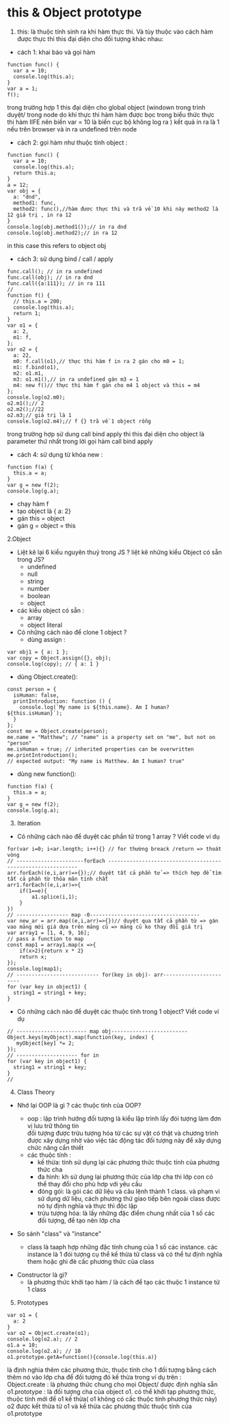 # this & Object prototype
1. this:
là thuộc tính sinh ra khi hàm thực thi. Và tùy thuộc vào cách hàm được thực thi this đại diện cho đối tượng khác nhau:

* cách 1: khai báo và gọi hàm 
 
```javascipt 
function func() {
  var a = 10;
  console.log(this.a);
}
var a = 1;
f();
```
trong trường hợp 1 this đại diện cho global object (windown trong trình duyệt/ trong node do khi thực thi hàm hàm được bọc trong biểu thức thực thi hàm IIFE nên biến var = 10 là biến cục bộ không log ra ) kết quả in ra là 1 nếu trên browser và in ra undefined trên node
* cách 2: gọi hàm như thuộc tính object :

```
function func() {
  var a = 10;
  console.log(this.a);
  return this.a;
}
a = 12;
var obj = {
  a: "dnd",
  method1: func,
  method2: func(),//hàm đươc thực thi và trã về 10 khi này method2 là 12 giá trị , in ra 12
}
console.log(obj.method1());// in ra dnd
console.log(obj.method2);// in ra 12
```
in this case this refers to object obj 

* cách 3: sử dụng bind / call / apply 
```
func.call(); // in ra undefined 
func.call(obj); // in ra dnd
func.call({a:111}); // in ra 111
//
function f() {
  // this.a = 200;
  console.log(this.a);
  return 1;
}
var o1 = {
  a: 2,
  m1: f,
};
var o2 = {
  a: 22,
  m0: f.call(o1),// thực thi hàm f in ra 2 gán cho m0 = 1;
  m1: f.bind(o1),
  m2: o1.m1,
  m3: o1.m1(),// in ra undefined gán m3 = 1
  m4: new f()// thực thi hàm f gán cho m4 1 object và this = m4
};
console.log(o2.m0);
o2.m1();// 2 
o2.m2();//22
o2.m3;// giá trị là 1 
console.log(o2.m4);// f {} trã về 1 object rỗng
```

trong trường hợp sử dung call bind apply thì this đại diện cho object là parameter thứ nhất trong lời gọi hàm call bind apply

* cách 4: sử dụng từ khóa new :

```
function f(a) {
  this.a = a;
}
var g = new f(2);
console.log(g.a);
```
- chạy hàm f
- tạo object là  { a: 2} 
- gán this = object 
- gán g = object = this

2.Object 
- Liệt kê lại 6 kiểu nguyên thuỷ trong JS ? liệt kê những kiểu Object có sẵn trong JS?
	- undefined 
	- null 
	- string 
	- number
	- boolean
	- object 
- các kiểu object có sẵn :
	- array 
	- object literal 
- Có những cách nào để clone 1 object ?
	- dùng assign :
```
var obj1 = { a: 1 };
var copy = Object.assign({}, obj);
console.log(copy); // { a: 1 }
```
- dùng Object.create():
```
const person = {
  isHuman: false,
  printIntroduction: function () {
    console.log(`My name is ${this.name}. Am I human? ${this.isHuman}`);
  }
};
const me = Object.create(person);
me.name = "Matthew"; // "name" is a property set on "me", but not on "person"
me.isHuman = true; // inherited properties can be overwritten
me.printIntroduction();
// expected output: "My name is Matthew. Am I human? true"
```
- dùng new function():
```
function f(a) {
  this.a = a;
}
var g = new f(2);
console.log(g.a);
```
3. Iteration
* Có những cách nào để duyệt các phần tử trong 1 array ? Viết code ví dụ
```
for(var i=0; i<ar.length; i++){} // for thường breack /return => thoát vòng
// ----------------------forEach ------------------------------------------------------------
arr.forEach((e,i,arr)=>{});// duyêt tất cả phần tử => thích hợp để tìm tất cả phần từ thỏa mãn tính chất
arr1.forEach((e,i,ar)=>{
	if(1==e){
		a1.splice(i,1);
	}
})
// ----------------- map -0------------------------------------
var new_ar = arr.map((e,i,arr)=>{})// duyệt qua tất cả phần từ => gán vao mảng mới giá dựa trên mảng cũ => mảng củ ko thay đổi giá trị
var array1 = [1, 4, 9, 16];
// pass a function to map
const map1 = array1.map(x =>{
	if(x>2){return x * 2}
	return x;
});
console.log(map1);
// --------------------------- for(key in obj)- arr-----------------------
for (var key in object1) {
  string1 = string1 + key;
}

```
* Có những cách nào để duyệt các thuộc tính trong 1 object? Viết code ví dụ
```
// ----------------------- map obj-------------------------
Object.keys(myObject).map(function(key, index) {
   myObject[key] *= 2;
});
// -------------------- for in
for (var key in object1) {
  string1 = string1 + key;
}
//
```
4. Class Theory
- Nhớ lại OOP là gì ? các thuộc tính của OOP?
	- oop : lập trình hướng đối tượng là kiểu lập trình lấy đói tượng làm đơn vị lưu trữ thông tin <br>
	đối tượng được trừu tượng hóa từ các sự vật có thật và chương trình được xây dựng nhờ vào việc tác động tác đối tượng này để xây dựng chức năng cần thiết
	- các thuộc tính : 
		- kế thừa: tính sử dụng lại các phương thức thuộc tính của phương thức cha 
		- đa hình: kh sử dụng lại phương thức của lớp cha thì lớp con có thể thay đổi cho phù hơp với yêu cầu 
		- đóng gói: là gói các dữ liệu và câu lệnh thành 1 class. và phạm vi sử dụng dữ liệu, cách phương thứ giao tiếp bên ngoài class được nó tự định nghĩa và thực thì độc lập
		- trừu tượng hóa: là lấy những đặc điểm chung nhất của 1 số các đối tượng, để tạo nên lớp cha 
		
- So sánh "class" và "instance"
	- class là taaph hợp những đặc tính chung của 1 số các instance. các instance là 1 đói tượng cụ thể kế thừa từ class và có thể tư định nghĩa them hoặc ghi đè cấc phương thức của class
* Constructor là gì?
	- là phương thức khởi tạo hàm / là cách để tạo các thuộc 1 instance từ 1 class
5. Prototypes

```
var o1 = {
  a: 2
}
var o2 = Object.create(o1);
console.log(o2.a); // 2
o1.a = 10;
console.log(o2.a); // 10
o1.prototype.getA=function(){console.log(this.a)}
```
là định nghia thêm các phương thức, thuộc tính cho 1 đối tượng bằng cách thêm nó vào lớp cha để đối tượng đó kế thừa
trong ví dụ trên : <br>
Object.create : là phương thức chung cho mọi Object/ được định nghĩa sẵn
o1.prototype : là đối tượng cha của object o1. có thể khởi tạp phương thức, thuộc tính mới  để  o1 kế thừa( o1 không có cấc thuộc tính phương thức này) <br>
o2 được kết thừa từ o1 và kế thừa các phương thức thuộc tính của o1.prototype









